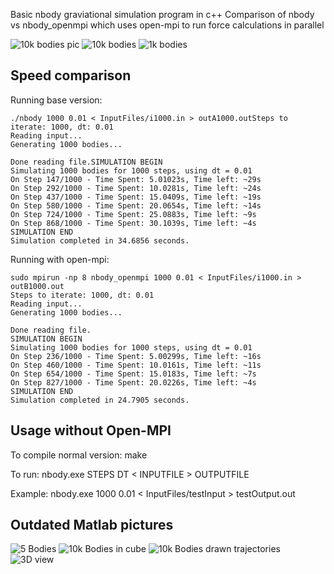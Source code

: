 Basic nbody graviational simulation program in c++
Comparison of nbody vs nbody_openmpi which uses open-mpi to run force calculations in parallel

![10k bodies pic](http://i.imgur.com/Ocvs1ng.png)
![10k bodies](http://i.imgur.com/0JFPQqM.gifv)
![1k bodies](http://i.imgur.com/TTmS4t2.gifv)


Speed comparison
---

Running base version:

```
./nbody 1000 0.01 < InputFiles/i1000.in > outA1000.outSteps to iterate: 1000, dt: 0.01
Reading input...
Generating 1000 bodies...

Done reading file.SIMULATION BEGIN
Simulating 1000 bodies for 1000 steps, using dt = 0.01
On Step 147/1000 - Time Spent: 5.01023s, Time left: ~29s 
On Step 292/1000 - Time Spent: 10.0281s, Time left: ~24s 
On Step 437/1000 - Time Spent: 15.0409s, Time left: ~19s 
On Step 580/1000 - Time Spent: 20.0654s, Time left: ~14s 
On Step 724/1000 - Time Spent: 25.0883s, Time left: ~9s 
On Step 868/1000 - Time Spent: 30.1039s, Time left: ~4s 
SIMULATION END
Simulation completed in 34.6856 seconds.
```

Running with open-mpi:

```
sudo mpirun -np 8 nbody_openmpi 1000 0.01 < InputFiles/i1000.in > outB1000.out
Steps to iterate: 1000, dt: 0.01
Reading input...
Generating 1000 bodies...

Done reading file.
SIMULATION BEGIN
Simulating 1000 bodies for 1000 steps, using dt = 0.01
On Step 236/1000 - Time Spent: 5.00299s, Time left: ~16s 
On Step 460/1000 - Time Spent: 10.0161s, Time left: ~11s 
On Step 654/1000 - Time Spent: 15.0183s, Time left: ~7s 
On Step 827/1000 - Time Spent: 20.0226s, Time left: ~4s 
SIMULATION END
Simulation completed in 24.7905 seconds.
```

Usage without Open-MPI
---
To compile normal version:
	make

To run:
	nbody.exe STEPS DT < INPUTFILE > OUTPUTFILE

Example:
	nbody.exe 1000 0.01 < InputFiles/testInput > testOutput.out



Outdated Matlab pictures
---

![5 Bodies](http://i.imgur.com/A4ctD.jpg)
![10k Bodies in cube](http://i.imgur.com/ZXPdF.jpg)
![10k Bodies drawn trajectories](http://i.imgur.com/eann1.jpg)
![3D view](http://i.imgur.com/T4m6W.jpg)